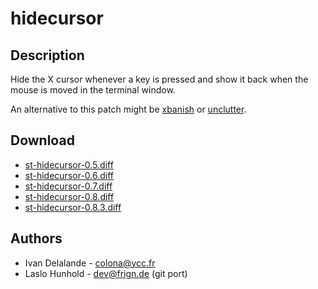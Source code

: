 hidecursor
==========

Description
-----------
Hide the X cursor whenever a key is pressed and show it back when the mouse
is moved in the terminal window.

An alternative to this patch might be [xbanish](https://github.com/jcs/xbanish) or [unclutter](https://github.com/Airblader/unclutter-xfixes).

Download
--------
* [st-hidecursor-0.5.diff](st-hidecursor-0.5.diff)
* [st-hidecursor-0.6.diff](st-hidecursor-0.6.diff)
* [st-hidecursor-0.7.diff](st-hidecursor-0.7.diff)
* [st-hidecursor-0.8.diff](st-hidecursor-0.8.diff)
* [st-hidecursor-0.8.3.diff](st-hidecursor-0.8.3.diff)

Authors
-------
* Ivan Delalande - <colona@ycc.fr>
* Laslo Hunhold - <dev@frign.de> (git port)
